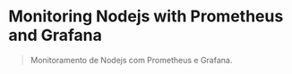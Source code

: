 # Monitoring Nodejs with Prometheus and Grafana

> Monitoramento de Nodejs com Prometheus e Grafana.
